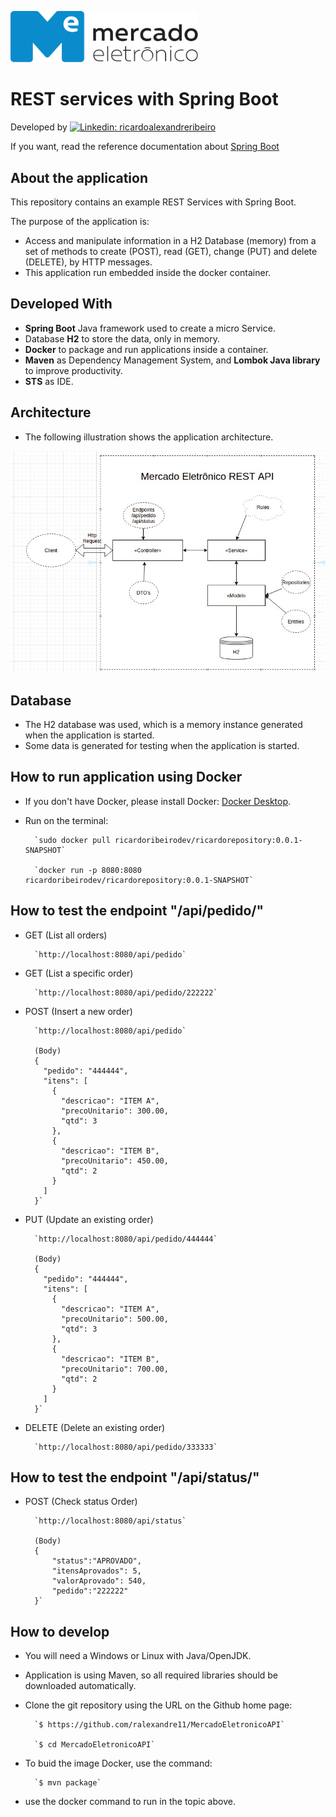 <p align="left">
  <a href="https://www.me.com.br/">
    <img src="src/main/resources/me.svg" alt="Mercado Eletrônico" width="300">
  </a>
</p>

# REST services with Spring Boot

Developed by [![Linkedin: ricardoalexandreribeiro](https://img.shields.io/badge/-Ricardo%20Ribeiro-blue?style=flat-square&logo=Linkedin&logoColor=white&link=https://www.linkedin.com/in/ricardoalexandreribeiro/)](https://www.linkedin.com/in/ricardoalexandreribeiro/)

If you want, read the reference documentation about [Spring Boot](https://docs.spring.io/spring-boot/docs/current/reference/htmlsingle/)

## About the application

This repository contains an example REST Services with Spring Boot.

The purpose of the application is:
* Access and manipulate information in a H2 Database (memory) from a set of methods to create (POST), read (GET), change (PUT) and delete (DELETE), by HTTP messages.
* This application run embedded inside the docker container.

## Developed With

* **Spring Boot** Java framework used to create a micro Service.
* Database **H2** to store the data, only in memory.
* **Docker** to package and run applications inside a container.
* **Maven** as Dependency Management System, and **Lombok Java library** to improve productivity.
* **STS** as IDE.

## Architecture

* The following illustration shows the application architecture.

<p>
  <img src="src/main/resources/architecture.jpg" alt="Architecture">
</p>

## Database

* The H2 database was used, which is a memory instance generated when the application is started.
* Some data is generated for testing when the application is started.

## How to run application using Docker
* If you don't have Docker, please install Docker: [Docker Desktop](https://docs.docker.com/get-docker/).
* Run on the terminal:

		`sudo docker pull ricardoribeirodev/ricardorepository:0.0.1-SNAPSHOT`

		`docker run -p 8080:8080 ricardoribeirodev/ricardorepository:0.0.1-SNAPSHOT`

## How to test the endpoint "/api/pedido/"

* GET (List all orders)
		
		`http://localhost:8080/api/pedido`

* GET (List a specific order)
		
		`http://localhost:8080/api/pedido/222222`

* POST (Insert a new order)
		
		`http://localhost:8080/api/pedido`
		
		(Body)
		{
		  "pedido": "444444",
		  "itens": [
		    {
		      "descricao": "ITEM A",
		      "precoUnitario": 300.00,
		      "qtd": 3
		    },
		    {
		      "descricao": "ITEM B",
		      "precoUnitario": 450.00,
		      "qtd": 2
		    }
		  ]
		}`
		
* PUT (Update an existing order)
		
		`http://localhost:8080/api/pedido/444444`
		
		(Body)
		{
		  "pedido": "444444",
		  "itens": [
		    {
		      "descricao": "ITEM A",
		      "precoUnitario": 500.00,
		      "qtd": 3
		    },
		    {
		      "descricao": "ITEM B",
		      "precoUnitario": 700.00,
		      "qtd": 2
		    }
		  ]
		}`

* DELETE (Delete an existing order)
		
		`http://localhost:8080/api/pedido/333333`
		
## How to test the endpoint "/api/status/"


* POST (Check status Order)
		
		`http://localhost:8080/api/status`
		
		(Body)
		{
			"status":"APROVADO",
			"itensAprovados": 5,
			"valorAprovado": 540,
			"pedido":"222222"
		}`

	
		
		

## How to develop
* You will need a Windows or Linux with Java/OpenJDK.
* Application is using Maven, so all required libraries should be downloaded automatically.
* Clone the git repository using the URL on the Github home page:

		`$ https://github.com/ralexandre11/MercadoEletronicoAPI`

		`$ cd MercadoEletronicoAPI`

* To buid the image Docker, use the command:

		`$ mvn package`

* use the docker command to run in the topic above.

